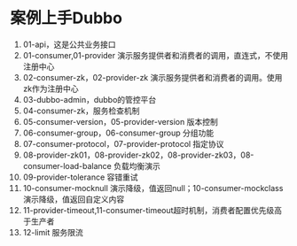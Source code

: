 # 案例上手Dubbo

1. 01-api，这是公共业务接口
2. 01-consumer,01-provider 演示服务提供者和消费者的调用，直连式，不使用注册中心
3. 02-consumer-zk，02-provider-zk 演示服务提供者和消费者的调用。使用zk作为注册中心
4. 03-dubbo-admin，dubbo的管控平台
5. 04-consumer-zk，服务检查机制
6. 05-consumer-version，05-provider-version 版本控制
7. 06-consumer-group，06-consumer-group 分组功能
8. 07-consumer-protocol，07-provider-protocol 指定协议
9. 08-provider-zk01，08-provider-zk02，08-provider-zk03，08-consumer-load-balance 负载均衡演示
10. 09-provider-tolerance 容错重试
11. 10-consumer-mocknull 演示降级，值返回null；10-consumer-mockclass演示降级，值返回自定义内容
12. 11-provider-timeout,11-consumer-timeout超时机制，消费者配置优先级高于生产者
13. 12-limit 服务限流